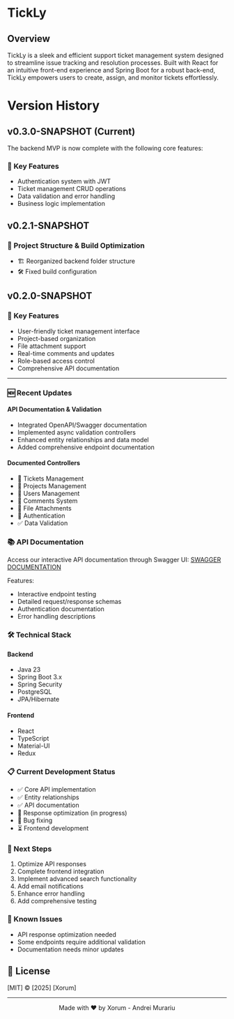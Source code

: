 # TickLy

## Overview
TickLy is a sleek and efficient support ticket management system designed to streamline issue tracking and resolution processes. Built with React for an intuitive front-end experience and Spring Boot for a robust back-end, TickLy empowers users to create, assign, and monitor tickets effortlessly.

# Version History
## v0.3.0-SNAPSHOT (Current)

The backend MVP is now complete with the following core features:

### 🚀 Key Features
- Authentication system with JWT
- Ticket management CRUD operations
- Data validation and error handling
- Business logic implementation

## v0.2.1-SNAPSHOT
### 🚀 Project Structure & Build Optimization
- 🏗️ Reorganized backend folder structure
- 🛠️ Fixed build configuration

## v0.2.0-SNAPSHOT
### 🚀 Key Features
- User-friendly ticket management interface
- Project-based organization
- File attachment support
- Real-time comments and updates
- Role-based access control
- Comprehensive API documentation
---
### 🆕 Recent Updates
#### API Documentation & Validation
- Integrated OpenAPI/Swagger documentation
- Implemented async validation controllers
- Enhanced entity relationships and data model
- Added comprehensive endpoint documentation

#### Documented Controllers
- 🎫 Tickets Management
- 📂 Projects Management
- 👥 Users Management
- 💬 Comments System
- 📎 File Attachments
- 🔐 Authentication
- ✅ Data Validation

### 📚 API Documentation
Access our interactive API documentation through Swagger UI: [SWAGGER DOCUMENTATION](http://localhost:8080/api/swagger-ui/index.html)

Features:
- Interactive endpoint testing
- Detailed request/response schemas
- Authentication documentation
- Error handling descriptions

### 🛠️ Technical Stack
#### Backend
- Java 23
- Spring Boot 3.x
- Spring Security
- PostgreSQL
- JPA/Hibernate

#### Frontend
- React
- TypeScript
- Material-UI
- Redux

### 📋 Current Development Status
- ✅ Core API implementation
- ✅ Entity relationships
- ✅ API documentation
- 🔄 Response optimization (in progress)
- 🔄 Bug fixing
- ⏳ Frontend development

### 🎯 Next Steps
1. Optimize API responses
2. Complete frontend integration
3. Implement advanced search functionality
4. Add email notifications
5. Enhance error handling
6. Add comprehensive testing

### 🚧 Known Issues
- API response optimization needed
- Some endpoints require additional validation
- Documentation needs minor updates

## 📝 License
[MIT] © [2025] [Xorum]

---
<p align="center">
  Made with ❤️ by Xorum - Andrei Murariu
</p>